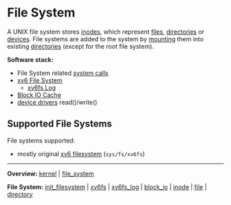 # File System

A UNIX file system stores [inodes](inode.md), which represent [files](file.md), [directories](directory.md) or [devices](../devices/devices.md). File systems are added to the system by [mounting](../syscalls/mount.md) them into existing [directories](directory.md) (except for the root file system).


**Software stack:**
- File System related [system calls](../syscalls/syscalls.md) 
- [xv6 File System](xv6fs.md)
	- [xv6fs Log](xv6fs_log.md)
- [Block IO Cache](block_io.md)
- [device drivers](../devices/devices.md) read()/write()


## Supported File Systems

File systems supported:
- mostly original [xv6 filesystem](xv6fs.md) (`sys/fs/xv6fs`)


---
**Overview:** [kernel](kernel.md) | [file_system](file_system.md)

**File System:** [init_filesystem](init_filesystem.md) | [xv6fs](xv6fs.md) | [xv6fs_log](xv6fs_log.md) | [block_io](block_io.md) | [inode](inode.md) | [file](file.md) | [directory](directory.md)
